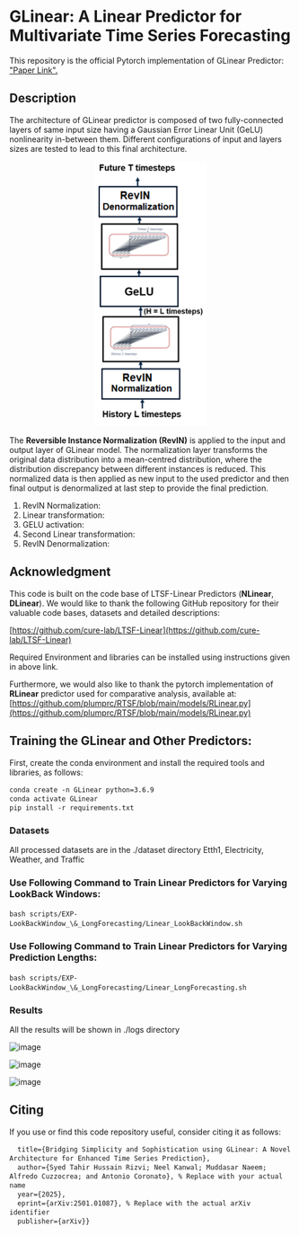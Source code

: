 # GLinear: A Linear Predictor for Multivariate Time Series Forecasting
This repository is the official Pytorch implementation of GLinear Predictor: ["Paper Link".](https://arxiv.org/pdf/2501.01087)

## Description

The architecture of GLinear predictor is composed of two fully-connected layers of same input size having a Gaussian Error Linear Unit (GeLU) nonlinearity in-between them. Different configurations of input and layers sizes are tested to lead to this final architecture. 

<p align="center">
  <img src="/Extra/Glinear.png" alt="GitHub Logo" width="200"/>
</p>

The **Reversible Instance Normalization (RevIN)**  is applied to the input and output layer of GLinear model. The normalization layer transforms the original data distribution into a mean-centred distribution, where the distribution discrepancy between different instances is reduced. This normalized data is then applied as new input to the used predictor and then final output is denormalized at last step to provide the final prediction.

1. RevIN Normalization:
2. Linear transformation:
3. GELU activation:
4. Second Linear transformation:
5. RevIN Denormalization:




## Acknowledgment
This code is built on the code base of LTSF-Linear Predictors (**NLinear**, **DLinear**). We would like to thank the following GitHub repository for their valuable code bases, datasets and detailed descriptions:

[https://github.com/cure-lab/LTSF-Linear](https://github.com/cure-lab/LTSF-Linear)

Required Environment and libraries can be installed using instructions given in above link. 

Furthermore, we would also like to thank the pytorch implementation of **RLinear** predictor used for comparative analysis, available at:
[https://github.com/plumprc/RTSF/blob/main/models/RLinear.py](https://github.com/plumprc/RTSF/blob/main/models/RLinear.py)

## Training the GLinear and Other Predictors:

First, create the conda environment and install the required tools and libraries, as follows:

```
conda create -n GLinear python=3.6.9
conda activate GLinear
pip install -r requirements.txt
```

### Datasets
All processed datasets are in the ./dataset directory
Etth1, Electricity, Weather, and Traffic

### Use Following Command to Train Linear Predictors for Varying LookBack Windows: 
```bash scripts/EXP-LookBackWindow_\&_LongForecasting/Linear_LookBackWindow.sh```

### Use Following Command to Train Linear Predictors for Varying Prediction Lengths: 
```bash scripts/EXP-LookBackWindow_\&_LongForecasting/Linear_LongForecasting.sh```

### Results
All the results will be shown in ./logs directory


![image](https://github.com/user-attachments/assets/ae2428ae-f018-4f75-8f1d-d86511b07ff7)

![image](https://github.com/user-attachments/assets/208b0cdd-6224-4cf2-a78c-aab4400bcb98)

![image](https://github.com/user-attachments/assets/8876a01c-4461-4f87-bb71-f1e36499ccc7)


## Citing
If you use or find this code repository useful, consider citing it as follows:
```@misc{glinear2025,
  title={Bridging Simplicity and Sophistication using GLinear: A Novel Architecture for Enhanced Time Series Prediction},
  author={Syed Tahir Hussain Rizvi; Neel Kanwal; Muddasar Naeem; Alfredo Cuzzocrea; and Antonio Coronato}, % Replace with your actual name
  year={2025},
  eprint={arXiv:2501.01087}, % Replace with the actual arXiv identifier
  publisher={arXiv}}

```





